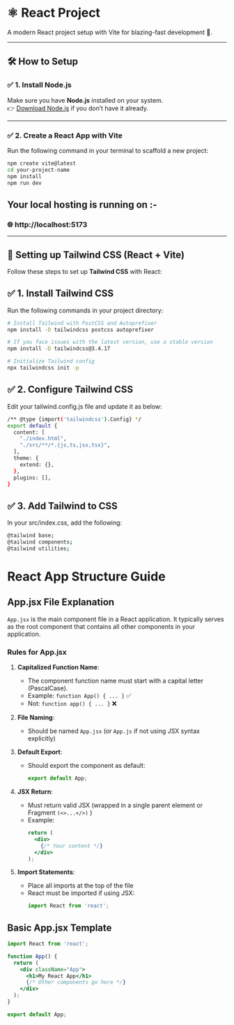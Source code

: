 # ⚛️ React Project

A modern React project setup with Vite for blazing-fast development 🚀.

---

## 🛠 How to Setup

### ✅ 1. Install Node.js
Make sure you have **Node.js** installed on your system.  
👉 [Download Node.js](https://nodejs.org/) if you don’t have it already.

---

### ✅ 2. Create a React App with Vite

Run the following command in your terminal to scaffold a new project:

```bash
npm create vite@latest
cd your-project-name
npm install
npm run dev
```

## Your local hosting is running on :-
### 🌐 http://localhost:5173

---

## 🎨 Setting up Tailwind CSS (React + Vite)

Follow these steps to set up **Tailwind CSS** with React:  


## ✅ 1. Install Tailwind CSS

Run the following commands in your project directory:  

```bash
# Install Tailwind with PostCSS and Autoprefixer
npm install -D tailwindcss postcss autoprefixer

# If you face issues with the latest version, use a stable version
npm install -D tailwindcss@3.4.17

# Initialize Tailwind config
npx tailwindcss init -p
```

## ✅ 2. Configure Tailwind CSS
Edit your tailwind.config.js file and update it as below:

```bash
/** @type {import('tailwindcss').Config} */
export default {
  content: [
    "./index.html",
    "./src/**/*.{js,ts,jsx,tsx}",
  ],
  theme: {
    extend: {},
  },
  plugins: [],
}
```
## ✅ 3. Add Tailwind to CSS
In your src/index.css, add the following:

```bash
@tailwind base;
@tailwind components;
@tailwind utilities;
```

# React App Structure Guide

## App.jsx File Explanation

`App.jsx` is the main component file in a React application. It typically serves as the root component that contains all other components in your application.

### Rules for App.jsx

1. **Capitalized Function Name**: 
   - The component function name must start with a capital letter (PascalCase).
   - Example: `function App() { ... }` ✅
   - Not: `function app() { ... }` ❌

2. **File Naming**:
   - Should be named `App.jsx` (or `App.js` if not using JSX syntax explicitly)

3. **Default Export**:
   - Should export the component as default:
     ```jsx
     export default App;
     ```

4. **JSX Return**:
   - Must return valid JSX (wrapped in a single parent element or Fragment  ```(<>...</>)``` )
   - Example:
     ```jsx
     return (
       <div>
         {/* Your content */}
       </div>
     );
     ```

5. **Import Statements**:
   - Place all imports at the top of the file
   - React must be imported if using JSX:
     ```jsx
     import React from 'react';
     ```

## Basic App.jsx Template

```jsx
import React from 'react';

function App() {
  return (
    <div className="App">
      <h1>My React App</h1>
      {/* Other components go here */}
    </div>
  );
}

export default App;